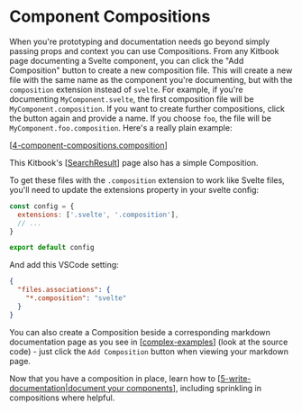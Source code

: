# Component Compositions

When you're prototyping and documentation needs go beyond simply passing props and context you can use Compositions. From any Kitbook page documenting a Svelte component, you can click the "Add Composition" button to create a new composition file. This will create a new file with the same name as the component you're documenting, but with the `composition` extension instead of `svelte`. For example, if you're documenting `MyComponent.svelte`, the first composition file will be `MyComponent.composition`. If you want to create further compositions, click the button again and provide a name. If you choose `foo`, the file will be `MyComponent.foo.composition`. Here's a really plain example:

[[4-component-compositions.composition]]

This Kitbook's [[SearchResult]] page also has a simple Composition.

To get these files with the `.composition` extension to work like Svelte files, you'll need to update the extensions property in your svelte config:

```js twoslash title="svelte.config.js" {2}
const config = {
  extensions: ['.svelte', '.composition'],
  // ...
}

export default config
```

And add this VSCode setting:

```json title=".vscode/settings.json"
{
  "files.associations": {
    "*.composition": "svelte"
  }
}
```

You can also create a Composition beside a corresponding markdown documentation page as you see in [[complex-examples]] (look at the source code) - just click the `Add Composition` button when viewing your markdown page.

Now that you have a composition in place, learn how to [[5-write-documentation|document your components]], including sprinkling in compositions where helpful.

[//begin]: # "Autogenerated link references for markdown compatibility"
[4-component-compositions.composition]: 4-component-compositions.composition "4-component-compositions"
[SearchResult]: ../lib/layout/sidebar/search/SearchResult.md "SearchResult"
[complex-examples]: 2-compositions/complex-examples.md "Advanced Composition Use Cases"
[5-write-documentation|document your components]: 5-write-documentation.md "Write Documentation"
[//end]: # "Autogenerated link references"